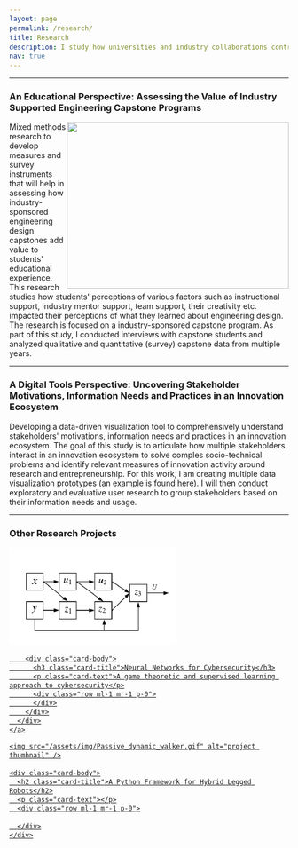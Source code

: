 ```yaml
---
layout: page
permalink: /research/
title: Research
description: I study how universities and industry collaborations contribute to innovation ecosystem.
nav: true
---
```


<hr>

### An Educational Perspective: Assessing the Value of Industry Supported Engineering Capstone Programs

<img align="right" width="400" height="300" src="{{ site.baseurl }}/assets/img/engr_design_process.jpg">

Mixed methods research to develop measures and survey instruments that will help in assessing how industry-sponsored engineering design capstones add value to students' educational experience. This research studies how students' perceptions of various factors such as instructional support, industry mentor support, team support, their creativity etc. impacted their perceptions of what they learned about engineering design. The research is focused on a industry-sponsored capstone program. As part of this study, I conducted interviews with capstone students and analyzed qualitative and quantitative (survey) capstone data from multiple years. 

<hr>

### A Digital Tools Perspective: Uncovering Stakeholder Motivations, Information Needs and Practices in an Innovation Ecosystem

Developing a data-driven visualization tool to comprehensively understand stakeholders' motivations, information needs and practices in an innovation ecosystem. The goal of this study is to articulate how multiple stakeholders interact in an innovation ecosystem to solve comples socio-technical problems and identify relevant measures of innovation activity around research and entrepreneurship. For this work, I am creating multiple data visualization prototypes (an example is found <a href="https://shruti-misra.github.io/innovation-dashboard/">here</a>). I will then conduct exploratory and evaluative user research to group stakeholders based on their information needs and usage. 

<hr>

### Other Research Projects

<div class="projects">
<div class="grid">
    <div class="grid-item">
    <a href="/data-science/icnn/">
      <div class="card hoverable">
        <img src="/assets/img/icnn.png" alt="project thumbnail" />
        
        <div class="card-body">
          <h3 class="card-title">Neural Networks for Cybersecurity</h3>
          <p class="card-text">A game theoretic and supervised learning approach to cybersecurity</p>
          <div class="row ml-1 mr-1 p-0">
          </div>
        </div>
      </div>
    </a>
  </div>
  
<div class="grid-item">

<a href="/projects/legged_robots/">

  <div class="card hoverable">

    <img src="/assets/img/Passive_dynamic_walker.gif" alt="project thumbnail" />

    <div class="card-body">
      <h2 class="card-title">A Python Framework for Hybrid Legged Robots</h2>
      <p class="card-text"></p>
      <div class="row ml-1 mr-1 p-0">

      </div>
    </div>
  </div>
</a>
  </div>
    </div>
